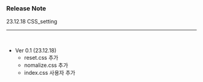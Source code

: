 ### Release Note

23.12.18 CSS_setting

---

<br>

- Ver 0.1 (23.12.18)
  - reset.css 추가
  - nomalize.css 추가
  - index.css 사용자 추가
